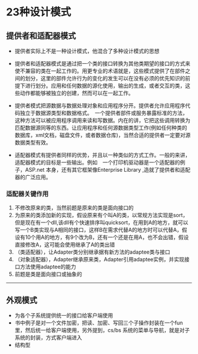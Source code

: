 # 23种设计模式


## 提供者和适配器模式
- 提供者实际上不是一种设计模式，他混合了多种设计模式的思想

- 提供者和适配器模式是通过把一个类的接口转换为其他类期望的接口的方式来使不兼容的类在一起工作的。用更专业的术语就是，这些模式提供了在部件之间的划分，这里的部件允许行为的变化的发生可以在没有必须的优先知识的前提下进行划分。应用和任何数据的源化使用，输出的生成，或者交互的类，这些动作都能够被独立的创建，然而可以在一起工作。

- 提供者模式把源数据与数据处理对象和应用程序分开。提供者允许应用程序代码独立于数据源类型和数据格式。　一个提供者部件或服务暴露标准的方法，这种方法可以被应用程序调用来读和写数据。内在的讲，它把这些调用转换为匹配数据源同等的东西。让应用程序和任何源数据类型工作(例如任何种类的数据库，xml文档，磁盘文件，或者数据仓库)，当然合适的提供者一定要对源数据类型有效。

- 适配器模式有提供者同样的优势，并且以一种类似的方式工作。一般的来讲，适配器模式的目标是一些输出。例如　一个打印机驱动器是一个适配器的例子，ASP.net 本身，还有其它框架像Enterprise Library ,造就了提供者和适配器的广泛应用。

### 适配器关键作用
1. 不修改原来的类，当然前题是原来的类是面向接口的
2. 为原来的类添加新的实现，假设原来有个叫A的类，以常规方法实现是sort，但是现在有一个dll,该dll有个快速排序叫quicksort，在用到A的地方，就可以写一个B类实现与A相同的接口，这样B在需求代替A的地方时可以代替A，假设有10个用A的地方，有9个改为B，还有一个还是在用A，也不会出错，假设直接修改A，这可能会使用继承了A的类出错
3. （类适配器），让Adapter类分别继承据有新方法的adaptee类与接口
4. （对象适配器），Adapter继承原来类，Adapter引用adaptee实例，并实现接口方法使用adaptee的能力
5. 前题是类是面向接口或抽象的
--------------------------------------

## 外观模式
- 为各个子系统提供统一的接口给客户端使用
- 书中例子是对一个文件加密，把读、加密、写回三个子操作封装在一个fun里，然后统一给客户端使用，另外提到，cs/bs 系统的菜单与导航，就是对子系统的封装，方式客户端进入
- 结构型
